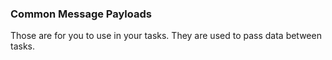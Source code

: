 ### Common Message Payloads

Those are for you to use in your tasks. They are used to pass data between tasks.
